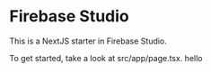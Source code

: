 # Firebase Studio

This is a NextJS starter in Firebase Studio.

To get started, take a look at src/app/page.tsx.
hello

